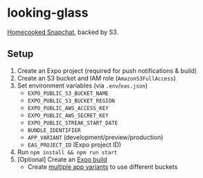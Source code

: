 # looking-glass

[Homecooked Snapchat](https://fred.glass/homecooked-snapchat/), backed by S3.

## Setup

1. Create an Expo project (required for push notifications & build)
1. Create an S3 bucket and IAM role (`AmazonS3FullAccess`)
1. Set environment variables (via `.env`/`eas.json`)
   - `EXPO_PUBLIC_S3_BUCKET_NAME`
   - `EXPO_PUBLIC_S3_BUCKET_REGION`
   - `EXPO_PUBLIC_AWS_ACCESS_KEY`
   - `EXPO_PUBLIC_AWS_SECRET_KEY`
   - `EXPO_PUBLIC_STREAK_START_DATE`
   - `BUNDLE_IDENTIFIER`
   - `APP_VARIANT` (development/preview/production)
   - `EAS_PROJECT_ID` (Expo project ID)
1. Run `npm install && npm run start`
1. [Optional] Create an [Expo build](https://docs.expo.dev/build/setup/)
   - Create [multiple app variants](https://docs.expo.dev/tutorial/eas/multiple-app-variants/) to use different buckets
